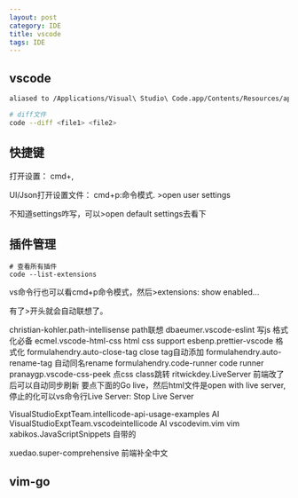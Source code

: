 ```yaml
---
layout: post
category: IDE
title: vscode
tags: IDE
---
```


## vscode

```sh
aliased to /Applications/Visual\ Studio\ Code.app/Contents/Resources/app/bin/code

# diff文件
code --diff <file1> <file2>

```

## 快捷键

打开设置： cmd+,

UI/Json打开设置文件： cmd+p:命令模式. >open user settings

不知道settings咋写，可以>open default settings去看下

## 插件管理

```shell
# 查看所有插件
code --list-extensions

```

vs命令行也可以看cmd+p命令模式，然后>extensions: show enabled...

有了>开头就会自动联想了。



christian-kohler.path-intellisense path联想
dbaeumer.vscode-eslint 写js 格式化必备
ecmel.vscode-html-css html css support
esbenp.prettier-vscode 格式化
formulahendry.auto-close-tag close tag自动添加
formulahendry.auto-rename-tag 自动同名rename
formulahendry.code-runner code runner
pranaygp.vscode-css-peek 点css class跳转
ritwickdey.LiveServer 前端改了后可以自动同步刷新 要点下面的Go live，然后html文件是open with live server, 停止的化可以vs命令行Live Server: Stop Live Server

VisualStudioExptTeam.intellicode-api-usage-examples AI 
VisualStudioExptTeam.vscodeintellicode AI
vscodevim.vim vim
xabikos.JavaScriptSnippets 自带的

xuedao.super-comprehensive 前端补全中文

## vim-go

